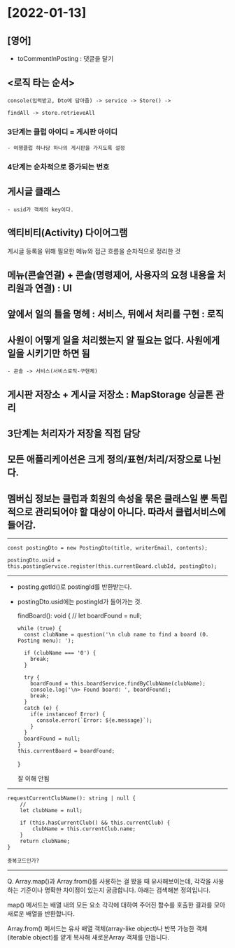 # [2022-01-13]

## [영어]   
- toCommentInPosting : 댓글을 달기

## <로직 타는 순서> 
    console(입력받고, Dto에 담아줌) -> service -> Store() -> 

    findAll -> store.retrieveAll

### 3단계는 클럽 아이디 = 게시판 아이디 
    - 여행클럽 하나당 하나의 게시판을 가지도록 설정
   
### 4단계는 순차적으로 증가되는 번호
    
## 게시글 클래스
    - usid가 객체의 key이다.
  
## 액티비티(Activity) 다이어그램
  게시글 등록을 위해 필요한 메뉴와 접근 흐름을 순차적으로 정리한 것

## 메뉴(콘솔연결) + 콘솔(명령제어, 사용자의 요청 내용을 처리원과 연결) : UI

## 앞에서 일의 틀을 명헤 : 서비스, 뒤에서 처리를 구현 : 로직

## 사원이 어떻게 일을 처리했는지 알 필요는 없다. 사원에게 일을 시키기만 하면 됨
    - 콘솔 -> 서비스(서비스로직-구현체)

## 게시판 저장소 + 게시글 저장소 : MapStorage 싱글톤 관리

## 3단계는 처리자가 저장을 직접 담당

## 모든 애플리케이션은 크게 정의/표현/처리/저장으로 나뉜다.

## 멤버십 정보는 클럽과 회원의 속성을 묶은 클래스일 뿐 독립적으로 관리되어야 할 대상이 아니다. 따라서 클럽서비스에 들어감.

---
    const postingDto = new PostingDto(title, writerEmail, contents);

    postingDto.usid = this.postingService.register(this.currentBoard.clubId, postingDto);
---

- posting.getId()로 postingId를 반환받는다.
- postingDto.usid에는 postingId가 들어가는 것.


     findBoard(): void {
      //
      let boardFound = null;

      while (true) {
        const clubName = question('\n club name to find a board (0. Posting menu): ');

        if (clubName === '0') {
          break;
        }

        try {
          boardFound = this.boardService.findByClubName(clubName);
          console.log('\n> Found board: ', boardFound);
          break;
        }
        catch (e) {
          if(e instanceof Error) {
            console.error(`Error: ${e.message}`);
          }
        }
        boardFound = null;
      }
      this.currentBoard = boardFound;
    }

    잘 이해 안됨

---

    requestCurrentClubName(): string | null {
        //
        let clubName = null;

        if (this.hasCurrentClub() && this.currentClub) {
            clubName = this.currentClub.name;
        }
        return clubName;
    }

    중복코드인가?
---

Q. Array.map()과 Array.from()를 사용하는 걸 봤을 때 유사해보이는데, 각각을 사용하는 기준이나 명확한 차이점이 있는지 궁금합니다. 아래는 검색해본 정의입니다.

map() 메서드는 배열 내의 모든 요소 각각에 대하여 
주어진 함수를 호출한 결과를 모아 새로운 배열을 반환합니다.

Array.from() 메서드는 유사 배열 객체(array-like object)나 
반복 가능한 객체(iterable object)를 얕게 복사해 새로운Array 객체를 만듭니다.